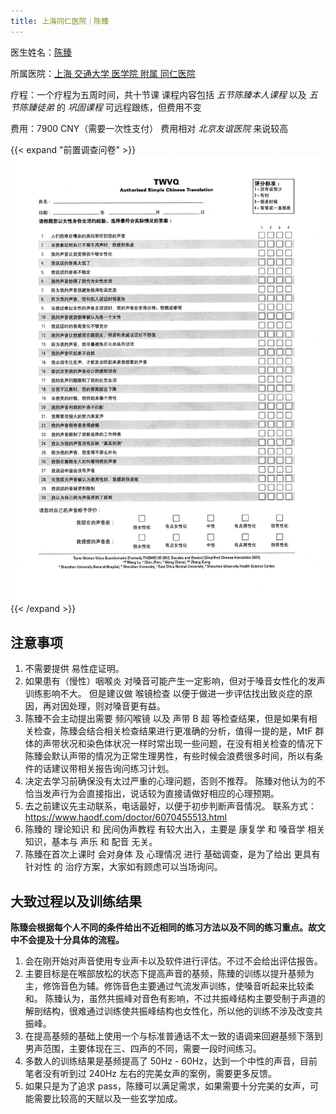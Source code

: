 ```yaml
---
title: 上海同仁医院｜陈臻
---
```


医生姓名：[陈臻](https://www.haodf.com/doctor/6070455513.html)

所属医院：[上海 交通大学 医学院 附属 同仁医院](https://amap.com/place/B00156YKF5)

疗程：一个疗程为五周时间，共十节课
课程内容包括 _五节陈臻本人课程_ 以及 _五节陈臻徒弟_ 的 _巩固课程_
可远程跟练，但费用不变

费用：7900 CNY（需要一次性支付）
费用相对 _北京友谊医院_ 来说较高

{{< expand "前置调查问卷" >}}
![Trans Woman Voice Questionnaire](TVQMtF-2021.jpg)
{{< /expand >}}

## 注意事项

1. 不需要提供 易性症证明。
1. 如果患有（慢性）咽喉炎 对嗓音可能产生一定影响，但对于嗓音女性化的发声训练影响不大。
   但是建议做 喉镜检查 以便于做进一步评估找出致炎症的原因，再对因处理，则对嗓音更有益。
1. 陈臻不会主动提出需要 频闪喉镜 以及 声带 B 超 等检查结果，但是如果有相关检查，陈臻会结合相关检查结果进行更准确的分析，值得一提的是，MtF 群体的声带状况和染色体状况一样时常出现一些问题，在没有相关检查的情况下陈臻会默认声带的情况为正常生理男性，有些时候会浪费很多时间，所以有条件的话建议带相关报告询问练习计划。
1. 决定去学习前确保没有太过严重的心理问题，否则不推荐。
   陈臻对他认为的不恰当发声行为会直接指出，说话较为直接请做好相应的心理预期。
1. 去之前建议先主动联系，电话最好，以便于初步判断声音情况。
   联系方式：<https://www.haodf.com/doctor/6070455513.html>
1. 陈臻的 理论知识 和 民间伪声教程 有较大出入，主要是 康复学 和 嗓音学 相关知识，基本与 声乐 和 配音 无关。
1. 陈臻在首次上课时 会对身体 及 心理情况 进行 基础调查，是为了给出 更具有针对性 的 治疗方案，大家如有顾虑可以当场询问。

## 大致过程以及训练结果

**陈臻会根据每个人不同的条件给出不近相同的练习方法以及不同的练习重点。故文中不会提及十分具体的流程。**

1. 会在刚开始对声音使用专业声卡以及软件进行评估。不过不会给出评估报告。
1. 主要目标是在喉部放松的状态下提高声音的基频，陈臻的训练以提升基频为主，修饰音色为辅。修饰音色主要通过气流发声训练，使嗓音听起来比较柔和。
   陈臻认为，虽然共振峰对音色有影响，不过共振峰结构主要受制于声道的解剖结构，很难通过训练使共振峰结构也女性化，所以他的训练不涉及改变共振峰。
1. 在提高基频的基础上使用一个与标准普通话不太一致的语调来回避基频下落到男声范围，主要体现在三、四声的不同，需要一段时间练习。
1. 多数人的训练结果是基频提高了 50Hz - 60Hz，达到一个中性的声音，目前笔者没有听到过 240Hz 左右的完美女声的案例，需要更多反馈。
1. 如果只是为了追求 pass，陈臻可以满足需求，如果需要十分完美的女声，可能需要比较高的天赋以及一些玄学加成。
